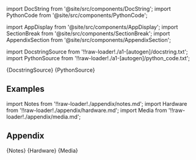 
[//]: # (Custom component imports)

import DocString from '@site/src/components/DocString';
import PythonCode from '@site/src/components/PythonCode';

import AppDisplay from '@site/src/components/AppDisplay';
import SectionBreak from '@site/src/components/SectionBreak';
import AppendixSection from '@site/src/components/AppendixSection';

[//]: # (Docstring)

import DocstringSource from '!!raw-loader!./a1-[autogen]/docstring.txt';
import PythonSource from '!!raw-loader!./a1-[autogen]/python_code.txt';


<DocString>{DocstringSource}</DocString>
<PythonCode GLink='TRANSFORMERS/CALCULUS/DOUBLE_DEFINITE_INTEGRATE/DOUBLE_DEFINITE_INTEGRAL.py'>{PythonSource}</PythonCode>


<SectionBreak />

    

[//]: # (Examples)

## Examples

<AppDisplay 
  GLink='TRANSFORMERS/CALCULUS/DOUBLE_DEFINITE_INTEGRATE'
  nodeLabel='DOUBLE_DEFINITE_INTEGRAL'>
</AppDisplay>

<SectionBreak />

    

[//]: # (Appendix)

import Notes from '!!raw-loader!./appendix/notes.md';
import Hardware from '!!raw-loader!./appendix/hardware.md';
import Media from '!!raw-loader!./appendix/media.md';

## Appendix

<AppendixSection index={0} folderPath='nodes/TRANSFORMERS/CALCULUS/DOUBLE_DEFINITE_INTEGRATE/appendix/'>{Notes}</AppendixSection>
<AppendixSection index={1} folderPath='nodes/TRANSFORMERS/CALCULUS/DOUBLE_DEFINITE_INTEGRATE/appendix/'>{Hardware}</AppendixSection>
<AppendixSection index={2} folderPath='nodes/TRANSFORMERS/CALCULUS/DOUBLE_DEFINITE_INTEGRATE/appendix/'>{Media}</AppendixSection>


